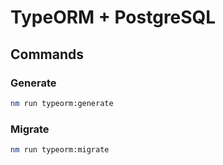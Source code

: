 # TypeORM + PostgreSQL

## Commands

### Generate

```bash
nm run typeorm:generate
```

### Migrate

```bash
nm run typeorm:migrate
```
